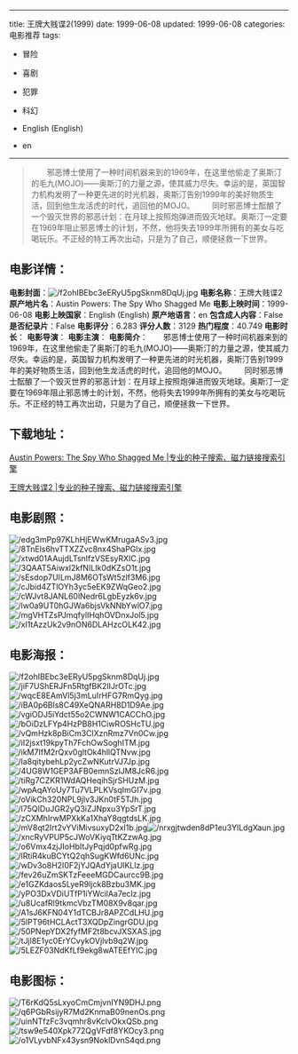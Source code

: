 
---
title: 王牌大贱谍2(1999)
date: 1999-06-08
updated: 1999-06-08
categories: 电影推荐
tags:
- 冒险
- 喜剧
- 犯罪
- 科幻

- English (English)
- en
---


> 　　邪恶博士使用了一种时间机器来到的1969年，在这里他偷走了奥斯汀的毛九(MOJO)——奥斯汀的力量之源，使其威力尽失。幸运的是，英国智力机构发明了一种更先进的时光机器，奥斯汀告别1999年的美好物质生活，回到他生龙活虎的时代，追回他的MOJO。  　　同时邪恶博士酝酿了一个毁灭世界的邪恶计划：在月球上按照炮弹进而毁灭地球。奥斯汀一定要在1969年阻止邪恶博士的计划，不然，他将失去1999年所拥有的美女与吃喝玩乐。不正经的特工再次出动，只是为了自己，顺便拯救一下世界。

## **电影详情**：

**电影封面**：<img src="https://image.tmdb.org/t/p/w200/f2ohIBEbc3eERyU5pgSknm8DqUj.jpg" alt="/f2ohIBEbc3eERyU5pgSknm8DqUj.jpg" title="/f2ohIBEbc3eERyU5pgSknm8DqUj.jpg">
**电影名称**：王牌大贱谍2
**原产地片名**：Austin Powers: The Spy Who Shagged Me
**电影上映时间**：1999-06-08
**电影上映国家**：English (English)
**原产地语言**：en
**包含成人内容**：False
**是否纪录片**：False
**电影评分**：6.283
**评分人数**：3129
**热门程度**：40.749
**电影时长**：
**电影导演**：
**电影主演**：
**电影简介**：　　邪恶博士使用了一种时间机器来到的1969年，在这里他偷走了奥斯汀的毛九(MOJO)——奥斯汀的力量之源，使其威力尽失。幸运的是，英国智力机构发明了一种更先进的时光机器，奥斯汀告别1999年的美好物质生活，回到他生龙活虎的时代，追回他的MOJO。  　　同时邪恶博士酝酿了一个毁灭世界的邪恶计划：在月球上按照炮弹进而毁灭地球。奥斯汀一定要在1969年阻止邪恶博士的计划，不然，他将失去1999年所拥有的美女与吃喝玩乐。不正经的特工再次出动，只是为了自己，顺便拯救一下世界。

## **下载地址**：
[Austin Powers: The Spy Who Shagged Me |专业的种子搜索、磁力链接搜索引擎](https://movie.amd794.com:2083/?search=Austin%20Powers%3A%20The%20Spy%20Who%20Shagged%20Me&ordering=&mode=match_phrase&page_size=10&page=1)

[王牌大贱谍2 |专业的种子搜索、磁力链接搜索引擎](https://movie.amd794.com:2083/?search=%E7%8E%8B%E7%89%8C%E5%A4%A7%E8%B4%B1%E8%B0%8D2&ordering=&mode=match_phrase&page_size=10&page=1)
 

## **电影剧照**：
<img src="https://image.tmdb.org/t/p/original/edg3mPp97KLhHjEWwKMrugaASv3.jpg" alt="/edg3mPp97KLhHjEWwKMrugaASv3.jpg" title="/edg3mPp97KLhHjEWwKMrugaASv3.jpg"><img src="https://image.tmdb.org/t/p/original/8TnEls6hvTTXZZvc8nx4ShaPGlx.jpg" alt="/8TnEls6hvTTXZZvc8nx4ShaPGlx.jpg" title="/8TnEls6hvTTXZZvc8nx4ShaPGlx.jpg"><img src="https://image.tmdb.org/t/p/original/xtwd01AAujdLTsnlfzVSEsyRXIC.jpg" alt="/xtwd01AAujdLTsnlfzVSEsyRXIC.jpg" title="/xtwd01AAujdLTsnlfzVSEsyRXIC.jpg"><img src="https://image.tmdb.org/t/p/original/3QAAT5Aiwxl2kfNILIk0dKZsO1t.jpg" alt="/3QAAT5Aiwxl2kfNILIk0dKZsO1t.jpg" title="/3QAAT5Aiwxl2kfNILIk0dKZsO1t.jpg"><img src="https://image.tmdb.org/t/p/original/sEsdop7UILmJ8M6OTsWt5zlf3M6.jpg" alt="/sEsdop7UILmJ8M6OTsWt5zlf3M6.jpg" title="/sEsdop7UILmJ8M6OTsWt5zlf3M6.jpg"><img src="https://image.tmdb.org/t/p/original/cJbid4ZTlOYh3yc5eEK9ZWqGeo2.jpg" alt="/cJbid4ZTlOYh3yc5eEK9ZWqGeo2.jpg" title="/cJbid4ZTlOYh3yc5eEK9ZWqGeo2.jpg"><img src="https://image.tmdb.org/t/p/original/cWJvt8JANL60lNedr6LgbEyzk6v.jpg" alt="/cWJvt8JANL60lNedr6LgbEyzk6v.jpg" title="/cWJvt8JANL60lNedr6LgbEyzk6v.jpg"><img src="https://image.tmdb.org/t/p/original/lw0a9UT0hGJWa6bjsVkNNbYwlO7.jpg" alt="/lw0a9UT0hGJWa6bjsVkNNbYwlO7.jpg" title="/lw0a9UT0hGJWa6bjsVkNNbYwlO7.jpg"><img src="https://image.tmdb.org/t/p/original/mgVHTZsPJmqfylIHqhOVDnxJol5.jpg" alt="/mgVHTZsPJmqfylIHqhOVDnxJol5.jpg" title="/mgVHTZsPJmqfylIHqhOVDnxJol5.jpg"><img src="https://image.tmdb.org/t/p/original/xI1tAzzUk2v9nON6DLAHzcOLK42.jpg" alt="/xI1tAzzUk2v9nON6DLAHzcOLK42.jpg" title="/xI1tAzzUk2v9nON6DLAHzcOLK42.jpg">

## **电影海报**：
<img src="https://image.tmdb.org/t/p/original/f2ohIBEbc3eERyU5pgSknm8DqUj.jpg" alt="/f2ohIBEbc3eERyU5pgSknm8DqUj.jpg" title="/f2ohIBEbc3eERyU5pgSknm8DqUj.jpg"><img src="https://image.tmdb.org/t/p/original/jiF7UShERJFn5RtgfBK2lIJrOTc.jpg" alt="/jiF7UShERJFn5RtgfBK2lIJrOTc.jpg" title="/jiF7UShERJFn5RtgfBK2lIJrOTc.jpg"><img src="https://image.tmdb.org/t/p/original/wqcE8EAmVl5j3mLuIrHFG7RmQyg.jpg" alt="/wqcE8EAmVl5j3mLuIrHFG7RmQyg.jpg" title="/wqcE8EAmVl5j3mLuIrHFG7RmQyg.jpg"><img src="https://image.tmdb.org/t/p/original/iBA0p6Bls8C49XeQNARH8D1D9Ae.jpg" alt="/iBA0p6Bls8C49XeQNARH8D1D9Ae.jpg" title="/iBA0p6Bls8C49XeQNARH8D1D9Ae.jpg"><img src="https://image.tmdb.org/t/p/original/vgiODJ5iYdct55o2CWNW1CACChO.jpg" alt="/vgiODJ5iYdct55o2CWNW1CACChO.jpg" title="/vgiODJ5iYdct55o2CWNW1CACChO.jpg"><img src="https://image.tmdb.org/t/p/original/bOiDzLFYp4HzPB8H1CiwROSHcTU.jpg" alt="/bOiDzLFYp4HzPB8H1CiwROSHcTU.jpg" title="/bOiDzLFYp4HzPB8H1CiwROSHcTU.jpg"><img src="https://image.tmdb.org/t/p/original/vQmHzk8pBiCm3ClXznRmz7Vn0Cw.jpg" alt="/vQmHzk8pBiCm3ClXznRmz7Vn0Cw.jpg" title="/vQmHzk8pBiCm3ClXznRmz7Vn0Cw.jpg"><img src="https://image.tmdb.org/t/p/original/iI2jsxt19kpyTh7FchOwSoghITM.jpg" alt="/iI2jsxt19kpyTh7FchOwSoghITM.jpg" title="/iI2jsxt19kpyTh7FchOwSoghITM.jpg"><img src="https://image.tmdb.org/t/p/original/ikM7IfM2rQxv0gltOk4hllQTNvw.jpg" alt="/ikM7IfM2rQxv0gltOk4hllQTNvw.jpg" title="/ikM7IfM2rQxv0gltOk4hllQTNvw.jpg"><img src="https://image.tmdb.org/t/p/original/la8qitybehLp2ycZwNKutrVJ7Jp.jpg" alt="/la8qitybehLp2ycZwNKutrVJ7Jp.jpg" title="/la8qitybehLp2ycZwNKutrVJ7Jp.jpg"><img src="https://image.tmdb.org/t/p/original/4UG8W1GEP3AFB0emnSzlJM8JcR6.jpg" alt="/4UG8W1GEP3AFB0emnSzlJM8JcR6.jpg" title="/4UG8W1GEP3AFB0emnSzlJM8JcR6.jpg"><img src="https://image.tmdb.org/t/p/original/tiRg7CZKR1WdAQHeqihSjrSHUzM.jpg" alt="/tiRg7CZKR1WdAQHeqihSjrSHUzM.jpg" title="/tiRg7CZKR1WdAQHeqihSjrSHUzM.jpg"><img src="https://image.tmdb.org/t/p/original/wpAqAYoUy7Tu7VLPLKVsqImGI7v.jpg" alt="/wpAqAYoUy7Tu7VLPLKVsqImGI7v.jpg" title="/wpAqAYoUy7Tu7VLPLKVsqImGI7v.jpg"><img src="https://image.tmdb.org/t/p/original/oVikCh320NPL9jlv3JKn0tF5TJh.jpg" alt="/oVikCh320NPL9jlv3JKn0tF5TJh.jpg" title="/oVikCh320NPL9jlv3JKn0tF5TJh.jpg"><img src="https://image.tmdb.org/t/p/original/l75QIDuJGR2yQ3iZJNpxu3YpSrT.jpg" alt="/l75QIDuJGR2yQ3iZJNpxu3YpSrT.jpg" title="/l75QIDuJGR2yQ3iZJNpxu3YpSrT.jpg"><img src="https://image.tmdb.org/t/p/original/zCXMhIrwMPXkKa1XhaY8qgtdsLK.jpg" alt="/zCXMhIrwMPXkKa1XhaY8qgtdsLK.jpg" title="/zCXMhIrwMPXkKa1XhaY8qgtdsLK.jpg"><img src="https://image.tmdb.org/t/p/original/mV8qt2Irt2vYViMivsuxyD2xI1b.jpg" alt="/mV8qt2Irt2vYViMivsuxyD2xI1b.jpg" title="/mV8qt2Irt2vYViMivsuxyD2xI1b.jpg"><img src="https://image.tmdb.org/t/p/original/nrxgjtwden8dP1eu3YlLdgXaun.jpg" alt="/nrxgjtwden8dP1eu3YlLdgXaun.jpg" title="/nrxgjtwden8dP1eu3YlLdgXaun.jpg"><img src="https://image.tmdb.org/t/p/original/xncRyVPUP5cJWoVKiyqTtKZzwAg.jpg" alt="/xncRyVPUP5cJWoVKiyqTtKZzwAg.jpg" title="/xncRyVPUP5cJWoVKiyqTtKZzwAg.jpg"><img src="https://image.tmdb.org/t/p/original/o6Vmx4zjJIoHbItJyPqjd0pfwRg.jpg" alt="/o6Vmx4zjJIoHbItJyPqjd0pfwRg.jpg" title="/o6Vmx4zjJIoHbItJyPqjd0pfwRg.jpg"><img src="https://image.tmdb.org/t/p/original/lRtiR4kuBCYtQ2qhSugKWfd6UNc.jpg" alt="/lRtiR4kuBCYtQ2qhSugKWfd6UNc.jpg" title="/lRtiR4kuBCYtQ2qhSugKWfd6UNc.jpg"><img src="https://image.tmdb.org/t/p/original/wDv3o8H2I0F2jYJQAdYjaUlKLlz.jpg" alt="/wDv3o8H2I0F2jYJQAdYjaUlKLlz.jpg" title="/wDv3o8H2I0F2jYJQAdYjaUlKLlz.jpg"><img src="https://image.tmdb.org/t/p/original/fev26uZmSKTzFeeeMGDCaurcc9B.jpg" alt="/fev26uZmSKTzFeeeMGDCaurcc9B.jpg" title="/fev26uZmSKTzFeeeMGDCaurcc9B.jpg"><img src="https://image.tmdb.org/t/p/original/e1GZKdaos5LyeR9ljck8Bzbu3MK.jpg" alt="/e1GZKdaos5LyeR9ljck8Bzbu3MK.jpg" title="/e1GZKdaos5LyeR9ljck8Bzbu3MK.jpg"><img src="https://image.tmdb.org/t/p/original/yPO3DxVDiUTfP1iYWcilAa7ecIz.jpg" alt="/yPO3DxVDiUTfP1iYWcilAa7ecIz.jpg" title="/yPO3DxVDiUTfP1iYWcilAa7ecIz.jpg"><img src="https://image.tmdb.org/t/p/original/u8UcafRl9tkmcVbzTM08X9v8qar.jpg" alt="/u8UcafRl9tkmcVbzTM08X9v8qar.jpg" title="/u8UcafRl9tkmcVbzTM08X9v8qar.jpg"><img src="https://image.tmdb.org/t/p/original/A1sJ6KFN04Y1dTCBJr8APZCdLHU.jpg" alt="/A1sJ6KFN04Y1dTCBJr8APZCdLHU.jpg" title="/A1sJ6KFN04Y1dTCBJr8APZCdLHU.jpg"><img src="https://image.tmdb.org/t/p/original/5lPT96tHCLActT3XQDpZingrGDU.jpg" alt="/5lPT96tHCLActT3XQDpZingrGDU.jpg" title="/5lPT96tHCLActT3XQDpZingrGDU.jpg"><img src="https://image.tmdb.org/t/p/original/50PNepYDX2fyfMF2t8bcvJXSXAS.jpg" alt="/50PNepYDX2fyfMF2t8bcvJXSXAS.jpg" title="/50PNepYDX2fyfMF2t8bcvJXSXAS.jpg"><img src="https://image.tmdb.org/t/p/original/tJjl8E1yc0ErYCvykOVjlvb9q2W.jpg" alt="/tJjl8E1yc0ErYCvykOVjlvb9q2W.jpg" title="/tJjl8E1yc0ErYCvykOVjlvb9q2W.jpg"><img src="https://image.tmdb.org/t/p/original/5LEZF03NdKfLf9ekg8wATEEfYIC.jpg" alt="/5LEZF03NdKfLf9ekg8wATEEfYIC.jpg" title="/5LEZF03NdKfLf9ekg8wATEEfYIC.jpg">

## **电影图标**：
<img src="https://image.tmdb.org/t/p/original/T6rKdQ5sLxyoCmCmjvnIYN9DHJ.png" alt="/T6rKdQ5sLxyoCmCmjvnIYN9DHJ.png" title="/T6rKdQ5sLxyoCmCmjvnIYN9DHJ.png"><img src="https://image.tmdb.org/t/p/original/q6PGbRsijyR7Md2KnmaB09nenOs.png" alt="/q6PGbRsijyR7Md2KnmaB09nenOs.png" title="/q6PGbRsijyR7Md2KnmaB09nenOs.png"><img src="https://image.tmdb.org/t/p/original/uinNTfzFc3vqmhr8vKclvOkxQSb.png" alt="/uinNTfzFc3vqmhr8vKclvOkxQSb.png" title="/uinNTfzFc3vqmhr8vKclvOkxQSb.png"><img src="https://image.tmdb.org/t/p/original/tsw9e540Xpk772QgVFdf8YKOcy3.png" alt="/tsw9e540Xpk772QgVFdf8YKOcy3.png" title="/tsw9e540Xpk772QgVFdf8YKOcy3.png"><img src="https://image.tmdb.org/t/p/original/o1VLyvbNFx43ysn9NoklDvnS4qd.png" alt="/o1VLyvbNFx43ysn9NoklDvnS4qd.png" title="/o1VLyvbNFx43ysn9NoklDvnS4qd.png">
